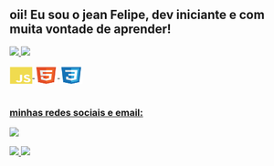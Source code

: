 ## oii! Eu sou o jean Felipe, dev iniciante e com muita vontade de aprender!

 <div>
   <a href="https://github.com/demoniudo">
   <img height="180em" src="https://github-readme-stats.vercel.app/api?username=demoniudo&show_icons=true&theme=tokyonight&include_all_commits=true&count_private=true"/>
   <img height="180em" src="https://github-readme-stats.vercel.app/api/top-langs/?username=demoniudo&layout=compact&langs_count=6&theme=tokyonight"/>

</div>
<div style="display: inline_block"><br>
  <img align="center" alt="Js" height="30" width="40" src="https://raw.githubusercontent.com/devicons/devicon/master/icons/javascript/javascript-plain.svg">
  <img align="center" alt="HTML" height="30" width="40" src="https://raw.githubusercontent.com/devicons/devicon/master/icons/html5/html5-original.svg">
  <img align="center" alt="CSS" height="30" width="40" src="https://raw.githubusercontent.com/devicons/devicon/master/icons/css3/css3-original.svg">
</div>
 
 <br>
 
  ### minhas redes sociais e email:
 
<div> 
  <a href="https://instagram.com/demoniudo" target="_blank"><img src="https://img.shields.io/badge/-Instagram-%23E4405F?style=for-the-badge&logo=instagram&logoColor=white" target="_blank"></a>

  <a href="https://www.linkedin.com/in/jean-felipe-costa-silva-165343182/" target="_blank"><img src="https://img.shields.io/badge/-LinkedIn-%230077B5?style=for-the-badge&logo=linkedin&logoColor=white" target="_blank">
  <a href = "mailto:jeanflp@live.com"><img src="https://img.shields.io/badge/-Gmail-%23333?style=for-the-badge&logo=gmail&logoColor=white" target="_blank"></a>
 </a> 
</div>
